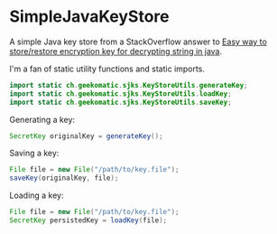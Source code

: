 SimpleJavaKeyStore
==================

A simple Java key store from a StackOverflow answer to [Easy way to store/restore encryption key for decrypting string in java](http://stackoverflow.com/questions/1925104/easy-way-to-store-restore-encryption-key-for-decrypting-string-in-java/7176483#7176483).  

I'm a fan of static utility functions and static imports.
```java
import static ch.geekomatic.sjks.KeyStoreUtils.generateKey;
import static ch.geekomatic.sjks.KeyStoreUtils.loadKey;
import static ch.geekomatic.sjks.KeyStoreUtils.saveKey;
```
Generating a key:

```java
SecretKey originalKey = generateKey();
```

Saving a key:

```java
File file = new File("/path/to/key.file");
saveKey(originalKey, file);
```

Loading a key:

```java
File file = new File("/path/to/key.file");
SecretKey persistedKey = loadKey(file);
```
